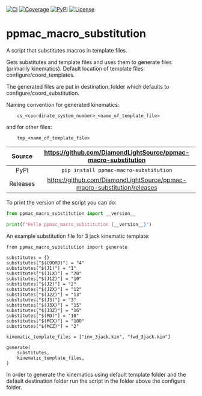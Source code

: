 [![CI](https://github.com/DiamondLightSource/ppmac-macro-substitution/actions/workflows/ci.yml/badge.svg)](https://github.com/DiamondLightSource/ppmac-macro-substitution/actions/workflows/ci.yml)
[![Coverage](https://codecov.io/gh/DiamondLightSource/ppmac-macro-substitution/branch/main/graph/badge.svg)](https://codecov.io/gh/DiamondLightSource/ppmac-macro-substitution)
[![PyPI](https://img.shields.io/pypi/v/ppmac-macro-substitution.svg)](https://pypi.org/project/ppmac-macro-substitution)
[![License](https://img.shields.io/badge/License-Apache%202.0-blue.svg)](https://www.apache.org/licenses/LICENSE-2.0)

# ppmac_macro_substitution

A script that substitutes macros in template files.

Gets substitutes and template files and
uses them to generate files (primarily kinematics).
Default location of template files: configure/coord_templates.

The generated files are put in destination_folder which defaults to
configure/coord_substitution.

Naming convention for generated kinematics:
```
    cs_<coordinate_system_number>_<name_of_template_file>
```
and for other files:
```
    tmp_<name_of_template_file>
```

Source          | <https://github.com/DiamondLightSource/ppmac-macro-substitution>
:---:           | :---:
PyPI            | `pip install ppmac-macro-substitution`
Releases        | <https://github.com/DiamondLightSource/ppmac-macro-substitution/releases>

To print the version of the script you can do:

```python
from ppmac_macro_substitution import __version__

print(f"Hello ppmac_macro_substitution {__version__}")
```
An example substitution file for 3 jack kinematic template:

```
from ppmac_macro_substitution import generate

substitutes = {}
substitutes["$(COORD)"] = "4"
substitutes["$(J1)"] = "1"
substitutes["$(J1X)"] = "20"
substitutes["$(J1Z)"] = "10"
substitutes["$(J2)"] = "2"
substitutes["$(J2X)"] = "12"
substitutes["$(J2Z)"] = "13"
substitutes["$(J3)"] = "3"
substitutes["$(J3X)"] = "15"
substitutes["$(J3Z)"] = "16"
substitutes["$(MD)"] = "10"
substitutes["$(MCX)"] = "100"
substitutes["$(MCZ)"] = "2"

kinematic_template_files = ["inv_3jack.kin", "fwd_3jack.kin"]

generate(
    substitutes,
    kinematic_template_files,
)
```
In order to generate the kinematics using default template folder and the default destination folder
run the script in the folder above the configure folder.
